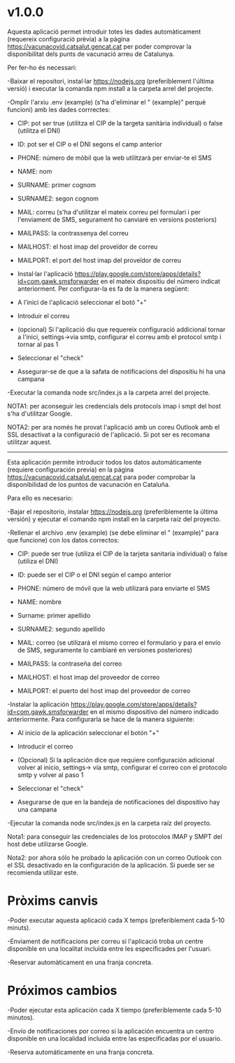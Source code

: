 # v1.0.0
Aquesta aplicació permet introduir totes les dades automàticament (requereix configuració prèvia) a la pàgina https://vacunacovid.catsalut.gencat.cat per poder comprovar la disponibilitat dels punts de vacunació arreu de Catalunya.

Per fer-ho és necessari:

-Baixar el repositori, instal·lar https://nodejs.org (preferiblement l'última versió) i executar la comanda npm install a la carpeta arrel del projecte.

-Omplir l'arxiu .env (example) (s'ha d'eliminar el " (example)" perquè funcioni) amb les dades corrrectes:

* CIP: pot ser true (utilitza el CIP de la targeta sanitària individual) o false (utilitza el DNI)

* ID: pot ser el CIP o el DNI segons el camp anterior

* PHONE: número de mòbil que la web utilitzarà per enviar-te el SMS

* NAME: nom

* SURNAME: primer cognom

* SURNAME2: segon cognom

* MAIL: correu (s'ha d'utilitzar el mateix correu pel formulari i per l'enviament de SMS, segurament ho canviaré en versions posteriors)

* MAILPASS: la contrassenya del correu

* MAILHOST: el host imap del proveïdor de correu

* MAILPORT: el port del host imap del proveïdor de correu

- Instal·lar l'aplicació https://play.google.com/store/apps/details?id=com.gawk.smsforwarder en el mateix dispositiu del número indicat anteriorment. Per configurar-la es fa de la manera següent:

* A l'inici de l'aplicació seleccionar el botó "+"

* Introduir el correu

* (opcional) Si l'aplicació diu que requereix configuració addicional tornar a l'inici, settings->via smtp, configurar el correu amb el protocol smtp i tornar al pas 1

* Seleccionar el "check"

* Assegurar-se de que a la safata de notificacions del dispositiu hi ha una campana

-Executar la comanda node src/index.js a la carpeta arrel del projecte.

NOTA1: per aconseguir les credencials dels protocols imap i smpt del host s'ha d'utilitzar Google.

NOTA2: per ara només he provat l'aplicació amb un coreu Outlook amb el SSL desactivat a la configuració de l'aplicació. Si pot ser es recomana utilitzar aquest.

----

Esta aplicación permite introducir todos los datos automáticamente (requiere configuración previa) en la página https://vacunacovid.catsalut.gencat.cat para poder comprobar la disponibilidad de los puntos de vacunación en Cataluña.

Para ello es necesario:

-Bajar el repositorio, instalar https://nodejs.org (preferiblemente la última versión) y ejecutar el comando npm install en la carpeta raíz del proyecto.

-Rellenar el archivo .env (example) (se debe eliminar el " (example)" para que funcione) con los datos correctos:

* CIP: puede ser true (utiliza el CIP de la tarjeta sanitaria individual) o false (utiliza el DNI)

* ID: puede ser el CIP o el DNI según el campo anterior

* PHONE: número de móvil que la web utilizará para enviarte el SMS

* NAME: nombre

* Surname: primer apellido

* SURNAME2: segundo apellido

* MAIL: correo (se utilizará el mismo correo el formulario y para el envío de SMS, seguramente lo cambiaré en versiones posteriores)

* MAILPASS: la contraseña del correo

* MAILHOST: el host imap del proveedor de correo

* MAILPORT: el puerto del host imap del proveedor de correo

-Instalar la aplicación https://play.google.com/store/apps/details?id=com.gawk.smsforwarder en el mismo dispositivo del número indicado anteriormente. Para configurarla se hace de la manera siguiente:

* Al inicio de la aplicación seleccionar el botón "+"

* Introducir el correo

* (Opcional) Si la aplicación dice que requiere configuración adicional volver al inicio, settings-> vía smtp, configurar el correo con el protocolo smtp y volver al paso 1

* Seleccionar el "check"

* Asegurarse de que en la bandeja de notificaciones del dispositivo hay una campana

-Ejecutar la comanda node src/index.js en la carpeta raíz del proyecto.

Nota1: para conseguir las credenciales de los protocolos IMAP y SMPT del host debe utilizarse Google.

Nota2: por ahora sólo he probado la aplicación con un correo Outlook con el SSL desactivado en la configuración de la aplicación. Si puede ser se recomienda utilizar este.

# Pròxims canvis

-Poder executar aquesta aplicació cada X temps (preferiblement cada 5-10 minuts).

-Enviament de notificacions per correu si l'aplicació troba un centre disponible en una localitat incluïda entre les especificades per l'usuari.

-Reservar automàticament en una franja concreta.

# Próximos cambios

-Poder ejecutar esta aplicación cada X tiempo (preferiblemente cada 5-10 minutos).

-Envío de notificaciones por correo si la aplicación encuentra un centro disponible en una localidad incluida entre las especificadas por el usuario.

-Reserva automáticamente en una franja concreta.
